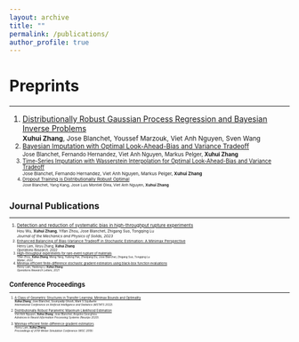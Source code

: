 ```yaml
---
layout: archive
title: ""
permalink: /publications/
author_profile: true
---
```

# Preprints
------------
1. [Distributionally Robust Gaussian Process Regression and Bayesian Inverse Problems](
    https://arxiv.org/pdf/2205.13111.pdf
)<br>
<small>**Xuhui Zhang**, Jose Blanchet, Youssef Marzouk, Viet Anh Nguyen, Sven Wang<br>
2. [Bayesian Imputation with Optimal Look-Ahead-Bias and Variance Tradeoff](
    https://arxiv.org/pdf/2202.00871.pdf
)<br>
<small>Jose Blanchet, Fernando Hernandez, Viet Anh Nguyen, Markus Pelger, **Xuhui Zhang**<br>
3. [Time-Series Imputation with Wasserstein Interpolation for Optimal Look-Ahead-Bias and Variance Tradeoff](
    https://arxiv.org/pdf/2102.12736.pdf
)<br>
<small>Jose Blanchet, Fernando Hernandez, Viet Anh Nguyen, Markus Pelger, **Xuhui Zhang**<br>
4. [Dropout Training is Distributionally Robust Optimal](
    https://arxiv.org/pdf/2009.06111.pdf
)<br>
<small>Jose Blanchet, Yang Kang, Jose Luis Montiel Olea, Viet Anh Nguyen, **Xuhui Zhang**<br>


# Journal Publications
------------
1. [Detection and reduction of systematic bias in high-throughput rupture experiments](
    https://www.sciencedirect.com/science/article/pii/S0022509623000534)<br>
<small>Hou Wu, **Xuhui Zhang**, Yifan Zhou, Jose Blanchet, Zhigang Suo, Tongqing Lu<br>
<em>Journal of the Mechanics and Physics of Solids, 2023</em><br>
2. [Enhanced Balancing of Bias-Variance Tradeoff in Stochastic Estimation: A Minimax Perspective](
    https://pubsonline.informs.org/doi/pdf/10.1287/opre.2022.2319)<br>
<small>Henry Lam, Xinyu Zhang, **Xuhui Zhang**<br>
<em>Operations Research, 2022</em><br>
3. [High-throughput experiments for rare-event rupture of materials](
    https://www.sciencedirect.com/science/article/pii/S2590238521006755)<br>
<small>Yifan Zhou, **Xuhui Zhang**, Meng Yang, Yudong Pan, Zhenjiang Du, Jose Blanchet, Zhigang Suo, Tongqing Lu<br>
<em>Matter, 2022</em></small>
4. [Minimax efficient finite-difference stochastic gradient estimators using black-box function evaluations]( https://www.sciencedirect.com/science/article/pii/S0167637720301620)<br>
<small>Henry Lam, Haidong Li, **Xuhui Zhang**<br>
<em>Operations Research Letters, 2021</em></small>

# Conference Proceedings
------------

1. [A Class of Geometric Structures in Transfer Learning: Minimax Bounds and Optimality](https://proceedings.mlr.press/v151/zhang22a/zhang22a.pdf
)<br>
<small>**Xuhui Zhang**, Jose Blanchet, Soumyadip Ghosh, Mark S Squillante<br>
<em> International Conference on Artificial Intelligence and Statistics (AISTATS 2022). </em></small><br>
 
2. [Distributionally Robust Parametric Maximum Likelihood Estimation](
https://proceedings.neurips.cc/paper/2020/file/5a29503a4909fcade36b1823e7cebcf5-Paper.pdf
)<br>
<small>Viet Anh Nguyen, **Xuhui Zhang**, Jose Blanchet, Angelos Georghiou<br>
<em> Advances in Neural Information Processing Systems (Neurips 2020). </em></small><br>

3. [Minimax efficient finite-difference gradient estimators](
https://ieeexplore.ieee.org/stamp/stamp.jsp?arnumber=9004660
)<br>
<small>Henry Lam, **Xuhui Zhang**<br>
  <em> Proceedings of 2019 Winter Simulation Conference (WSC 2019).</em></small><br>





<!---
{% if author.googlescholar %}
  You can also find my articles on <u><a href="{{author.googlescholar}}">my Google Scholar profile</a>.</u>
{% endif %}

{% include base_path %}

{% for post in site.publications reversed %}
  {% include archive-single.html %}
{% endfor %}
-->
